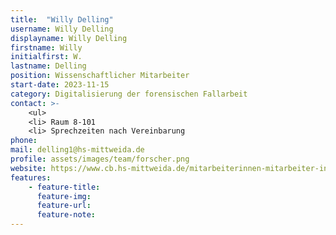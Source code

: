 ```yaml
---
title:  "Willy Delling"
username: Willy Delling
displayname: Willy Delling
firstname: Willy
initialfirst: W.
lastname: Delling
position: Wissenschaftlicher Mitarbeiter
start-date: 2023-11-15
category: Digitalisierung der forensischen Fallarbeit
contact: >-
    <ul>
    <li> Raum 8-101
    <li> Sprechzeiten nach Vereinbarung
phone: 
mail: delling1@hs-mittweida.de
profile: assets/images/team/forscher.png
website: https://www.cb.hs-mittweida.de/mitarbeiterinnen-mitarbeiter-in-ihren-fachgruppen/delling-willy/
features:
    - feature-title: 
      feature-img: 
      feature-url: 
      feature-note: 
---
```

